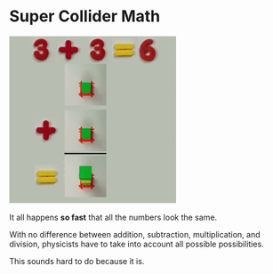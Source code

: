 # Super Collider Math

![](img/qft_300.gif)

It all happens **so fast** that all the numbers look the same.

With no difference between addition, subtraction, multiplication, and division, physicists have to take into account all possible possibilities.

This sounds hard to do because it is.

